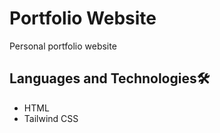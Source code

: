 # Portfolio Website
Personal portfolio website


## Languages and Technologies🛠
* HTML
* Tailwind CSS

